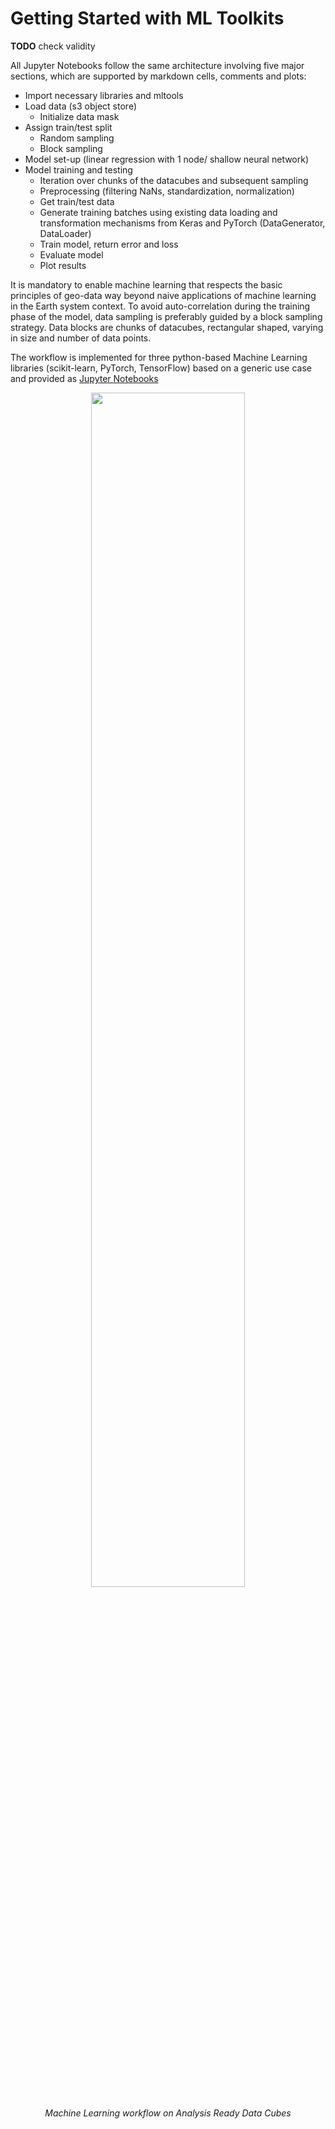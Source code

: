 # Getting Started with ML Toolkits

**TODO** check validity

All Jupyter Notebooks follow the same architecture involving five major sections, which are supported by markdown cells, comments and plots:


* Import necessary libraries and mltools
* Load data (s3 object store)
    * Initialize data mask
* Assign train/test split
    * Random sampling
    * Block sampling
* Model set-up (linear regression with 1 node/ shallow neural network)
* Model training and testing
    * Iteration over chunks of the datacubes and subsequent sampling
    * Preprocessing (filtering NaNs, standardization, normalization)
    * Get train/test data
    * Generate training batches using existing data loading and transformation mechanisms from Keras and PyTorch (DataGenerator, DataLoader)
    * Train model, return error and loss
    * Evaluate model
    * Plot results

It is mandatory to enable machine learning that respects the basic principles of geo-data way beyond naive applications of machine learning in the Earth system context. To avoid auto-correlation during the training phase of the model, data sampling is preferably  guided by a block sampling strategy. Data blocks are chunks of datacubes, rectangular shaped, varying in size and number of data points.

The workflow is implemented for three python-based Machine Learning libraries (scikit-learn, PyTorch, TensorFlow) based on a generic use case and provided as [Jupyter Notebooks](ml_example.md)

<p align="center">
<img src="../../images/mltoolkit_scheme.png" width="70%" height="70%">
</p>
<p align = "center"><i>
Machine Learning workflow on Analysis Ready Data Cubes</i>
</p>


